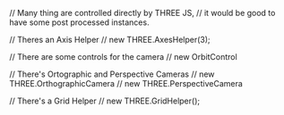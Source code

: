 // Many thing are controlled directly by THREE JS, 
// it would be good to have some post processed instances.

// Theres an Axis Helper
// new THREE.AxesHelper(3);

// There are some controls for the camera
// new OrbitControl

// There's Ortographic and Perspective Cameras
// new THREE.OrthographicCamera
// new THREE.PerspectiveCamera

// There's a Grid Helper
// new THREE.GridHelper();

